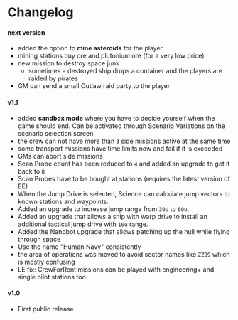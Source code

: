 # Changelog

#### next version

* added the option to **mine asteroids** for the player
* mining stations buy ore and plutonium ore (for a very low price)
* new mission to destroy space junk
  * sometimes a destroyed ship drops a container and the players are raided by pirates
* GM can send a small Outlaw raid party to the player

#### v1.1

* added **sandbox mode** where you have to decide yourself when the game should end. Can be activated through Scenario Variations on the scenario selection screen.
* the crew can not have more than `3` side missions active at the same time
* some transport missions have time limits now and fail if it is exceeded
* GMs can abort side missions
* Scan Probe count has been reduced to `4` and added an upgrade to get it back to `8`
* Scan Probes have to be bought at stations (requires the latest version of EE)
* When the Jump Drive is selected, Science can calculate jump vectors to known stations and waypoints.
* Added an upgrade to increase jump range from `30u` to `60u`.
* Added an upgrade that allows a ship with warp drive to install an additional tactical jump drive with `10u` range.
* Added the Nanobot upgrade that allows patching up the hull while flying through space
* Use the name "Human Navy" consistently
* the area of operations was moved to avoid sector names like `ZZ99` which is mostly confusing
* LE fix: CrewForRent missions can be played with engineering+ and single pilot stations too

#### v1.0

* First public release